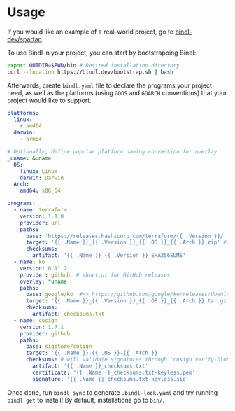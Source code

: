 # Usage

If you would like an example of a real-world project, go to [bindl-dev/spartan](https://github.com/bindl-dev/spartan).

To use Bindl in your project, you can start by bootstrapping Bindl:

```bash
export OUTDIR=$PWD/bin # Desired installation directory
curl --location https://bindl.dev/bootstrap.sh | bash
```

Afterwards, create `bindl.yaml` file to declare the programs your project need, as well as the platforms (using `GOOS` and `GOARCH` conventions) that your project would like to support.

```yaml
platforms:
  linux:
    - amd64
  darwin:
    - arm64

# Optionally, define popular platform naming convention for overlay
_uname: &uname
  OS:
    linux: Linux
    darwin: Darwin
  Arch:
    amd64: x86_64

programs:
  - name: terraform
    version: 1.1.8
    provider: url
    paths:
      base: 'https://releases.hashicorp.com/terraform/{{ .Version }}/'
      target: '{{ .Name }}_{{ .Version }}_{{ .OS }}_{{ .Arch }}.zip' #=> terraform_1.1.8_linux_amd64.zip
      checksums:
        artifact: '{{ .Name }}_{{ .Version }}_SHA256SUMS'
  - name: ko
    version: 0.11.2
    provider: github  # shortcut for GitHub releases
    overlay: *uname
    paths:
      base: google/ko  #=> https://github.com/google/ko/releases/download/v0.11.2/
      target: '{{ .Name }}_{{ .Version }}_{{ .OS }}_{{ .Arch }}.tar.gz'
      checksums:
        artifact: checksums.txt
  - name: cosign
    version: 1.7.1
    provider: github
    paths:
      base: sigstore/cosign
      target: '{{ .Name }}-{{ .OS }}-{{ .Arch }}'
      checksums: # will validate signatures through 'cosign verify-blob' if provided
        artifact: '{{ .Name }}_checksums.txt'
        certificate: '{{ .Name }}_checksums.txt-keyless.pem'
        signature: '{{ .Name }}_checksums.txt-keyless.sig'
```

Once done, run `bindl sync` to generate `.bindl-lock.yaml` and try running `bindl get` to install! By default, installations go to `bin/`.
